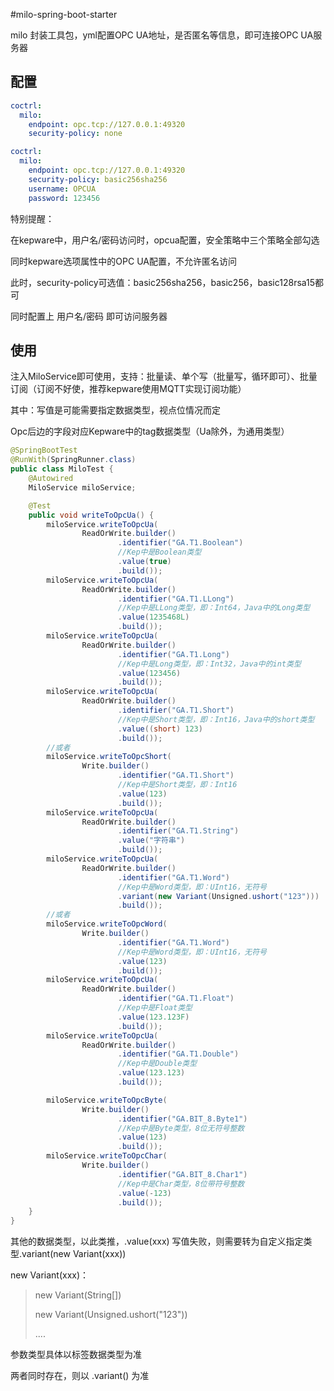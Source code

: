 #milo-spring-boot-starter

milo 封装工具包，yml配置OPC UA地址，是否匿名等信息，即可连接OPC UA服务器

## 配置
```yaml
coctrl:
  milo:
    endpoint: opc.tcp://127.0.0.1:49320
    security-policy: none
```

```yaml
coctrl:
  milo:
    endpoint: opc.tcp://127.0.0.1:49320
    security-policy: basic256sha256
    username: OPCUA
    password: 123456
```
特别提醒：

在kepware中，用户名/密码访问时，opcua配置，安全策略中三个策略全部勾选

同时kepware选项属性中的OPC UA配置，不允许匿名访问

此时，security-policy可选值：basic256sha256，basic256，basic128rsa15都可

同时配置上 用户名/密码 即可访问服务器

## 使用
注入MiloService即可使用，支持：批量读、单个写（批量写，循环即可）、批量订阅（订阅不好使，推荐kepware使用MQTT实现订阅功能）

其中：写值是可能需要指定数据类型，视点位情况而定

Opc后边的字段对应Kepware中的tag数据类型（Ua除外，为通用类型）

```java
@SpringBootTest
@RunWith(SpringRunner.class)
public class MiloTest {
    @Autowired
    MiloService miloService;

    @Test
    public void writeToOpcUa() {
        miloService.writeToOpcUa(
                ReadOrWrite.builder()
                        .identifier("GA.T1.Boolean")
                        //Kep中是Boolean类型
                        .value(true)
                        .build());
        miloService.writeToOpcUa(
                ReadOrWrite.builder()
                        .identifier("GA.T1.LLong")
                        //Kep中是LLong类型，即：Int64，Java中的Long类型
                        .value(1235468L)
                        .build());
        miloService.writeToOpcUa(
                ReadOrWrite.builder()
                        .identifier("GA.T1.Long")
                        //Kep中是Long类型，即：Int32，Java中的int类型
                        .value(123456)
                        .build());
        miloService.writeToOpcUa(
                ReadOrWrite.builder()
                        .identifier("GA.T1.Short")
                        //Kep中是Short类型，即：Int16，Java中的short类型
                        .value((short) 123)
                        .build());
        //或者
        miloService.writeToOpcShort(
                Write.builder()
                        .identifier("GA.T1.Short")
                        //Kep中是Short类型，即：Int16
                        .value(123)
                        .build());
        miloService.writeToOpcUa(
                ReadOrWrite.builder()
                        .identifier("GA.T1.String")
                        .value("字符串")
                        .build());
        miloService.writeToOpcUa(
                ReadOrWrite.builder()
                        .identifier("GA.T1.Word")
                        //Kep中是Word类型，即：UInt16，无符号
                        .variant(new Variant(Unsigned.ushort("123")))
                        .build());
        //或者
        miloService.writeToOpcWord(
                Write.builder()
                        .identifier("GA.T1.Word")
                        //Kep中是Word类型，即：UInt16，无符号
                        .value(123)
                        .build());
        miloService.writeToOpcUa(
                ReadOrWrite.builder()
                        .identifier("GA.T1.Float")
                        //Kep中是Float类型
                        .value(123.123F)
                        .build());
        miloService.writeToOpcUa(
                ReadOrWrite.builder()
                        .identifier("GA.T1.Double")
                        //Kep中是Double类型
                        .value(123.123)
                        .build());

        miloService.writeToOpcByte(
                Write.builder()
                        .identifier("GA.BIT_8.Byte1")
                        //Kep中是Byte类型，8位无符号整数
                        .value(123)
                        .build());
        miloService.writeToOpcChar(
                Write.builder()
                        .identifier("GA.BIT_8.Char1")
                        //Kep中是Char类型，8位带符号整数
                        .value(-123)
                        .build());
    }
}
```
其他的数据类型，以此类推，.value(xxx) 写值失败，则需要转为自定义指定类型.variant(new Variant(xxx))

new Variant(xxx)：
> new Variant(String[])
> 
> new Variant(Unsigned.ushort("123"))
> 
> ....

参数类型具体以标签数据类型为准

两者同时存在，则以 .variant() 为准